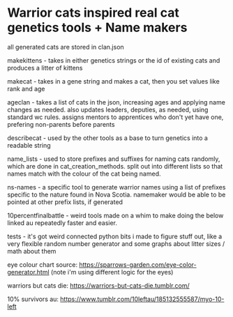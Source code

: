 # Warrior cats inspired real cat genetics tools + Name makers
all generated cats are stored in clan.json

makekittens - takes in either genetics strings or the id of existing cats and produces a litter of kittens

makecat - takes in a gene string and makes a cat, then you set values like rank and age

ageclan - takes a list of cats in the json, increasing ages and applying name changes as needed. also updates leaders, deputies, as needed, using standard wc rules. assigns mentors to apprentices who don't yet have one, prefering non-parents before parents

describecat - used by the other tools as a base to turn genetics into a readable string

name_lists - used to store prefixes and suffixes for naming cats randomly, which are done in cat_creation_methods. split
out into different lists so that names match with the colour of the cat being named.

ns-names - a specific tool to generate warrior names using a list of prefixes specific to the nature found in Nova Scotia.
namemaker would be able to be pointed at other prefix lists, if generated

10percentfinalbattle - weird tools made on a whim to make doing the below linked au repeatedly faster and easier.

tests - it's got weird connected python bits i made to figure stuff out, like a very flexible
random number generator and some graphs about litter sizes / math about them

eye colour chart source: https://sparrows-garden.com/eye-color-generator.html (note i'm using different logic for the eyes)

warriors but cats die: https://warriors-but-cats-die.tumblr.com/

10% survivors au: https://www.tumblr.com/10leftau/185132555587/myo-10-left

